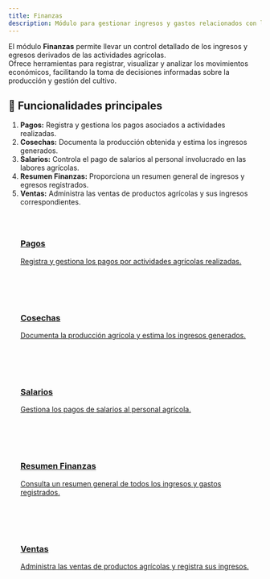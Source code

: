 ```yaml
---
title: Finanzas
description: Módulo para gestionar ingresos y gastos relacionados con las actividades agrícolas.
---
```


<style>
.card-grid {
  display: grid;
  grid-template-columns: repeat(auto-fit, minmax(250px, 1fr));
  gap: 1.5rem;
  margin: 2rem 0;
}
.card {
  border: 1px solid var(--sl-color-gray-4);
  border-radius: 12px;
  padding: 1.5rem;
  transition: all 0.3s ease;
}
.card:hover {
  transform: translateY(-5px);
  box-shadow: 0 10px 20px rgba(0,0,0,0.1);
}
.card h3 {
  margin-top: 0.5rem;
}
.card-icon {
  font-size: 1.5rem;
  margin-bottom: 0.5rem;
}
</style>

El módulo **Finanzas** permite llevar un control detallado de los ingresos y egresos derivados de las actividades agrícolas.  
Ofrece herramientas para registrar, visualizar y analizar los movimientos económicos, facilitando la toma de decisiones informadas sobre la producción y gestión del cultivo.

## 🔹 Funcionalidades principales

1. **Pagos:** Registra y gestiona los pagos asociados a actividades realizadas.
2. **Cosechas:** Documenta la producción obtenida y estima los ingresos generados.
3. **Salarios:** Controla el pago de salarios al personal involucrado en las labores agrícolas.
4. **Resumen Finanzas:** Proporciona un resumen general de ingresos y egresos registrados.
5. **Ventas:** Administra las ventas de productos agrícolas y sus ingresos correspondientes.

<div class="card-grid">
  <a href="/finanzas/pagos" class="card">
    <div class="card-icon"></div>
    <h3>Pagos</h3>
    <p>Registra y gestiona los pagos por actividades agrícolas realizadas.</p>
  </a>

  <a href="/finanzas/cosechas" class="card">
    <div class="card-icon"></div>
    <h3>Cosechas</h3>
    <p>Documenta la producción agrícola y estima los ingresos generados.</p>
  </a>

  <a href="/finanzas/salarios" class="card">
    <div class="card-icon"></div>
    <h3>Salarios</h3>
    <p>Gestiona los pagos de salarios al personal agrícola.</p>
  </a>

  <a href="/finanzas/resumenfinanzas" class="card">
    <div class="card-icon"></div>
    <h3>Resumen Finanzas</h3>
    <p>Consulta un resumen general de todos los ingresos y gastos registrados.</p>
  </a>

  <a href="/finanzas/ventas" class="card">
    <div class="card-icon"></div>
    <h3>Ventas</h3>
    <p>Administra las ventas de productos agrícolas y registra sus ingresos.</p>
  </a>
</div>
